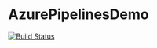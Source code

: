 # AzurePipelinesDemo

[![Build Status](https://dev.azure.com/SymbiosisICTSolutions/AzurePipelinesDemo/_apis/build/status/AzurePipelinesDemo?branchName=master)](https://dev.azure.com/SymbiosisICTSolutions/AzurePipelinesDemo/_build/latest?branchName=master)

